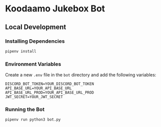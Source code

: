 # Koodaamo Jukebox Bot

## Local Development

### Installing Dependencies

```bash
pipenv install
```

### Environment Variables

Create a new `.env` file in the `bot` directory and add the following variables:

```
DISCORD_BOT_TOKEN=YOUR_DISCORD_BOT_TOKEN
API_BASE_URL=YOUR_API_BASE_URL
API_BASE_URL_PROD=YOUR_API_BASE_URL_PROD
JWT_SECRET=YOUR_JWT_SECRET
```

### Running the Bot

```bash
pipenv run python3 bot.py
```
